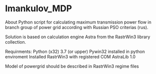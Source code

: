 # Imankulov_MDP

About
Python script for calculating maximum transmission power flow in branch group of power grid according with Russian PSO criterias (rus).

Solution is based on calculation engine Astra from the RastrWin3 library collection.

Requirments:
Python (x32) 3.7 (or upper)
Pywin32 installed in python enviroment
Installed RastrWin3 with registered COM AstraLib 1.0

Model of powergrid should be described in RastrWin3 regime files

